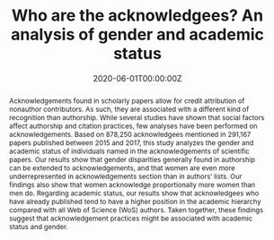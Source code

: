 ---
title: 'Who are the acknowledgees? An analysis of gender and academic status'
authors:
- Adèle Paul-Hus
- Philippe Mongeon
- Maxime Sainte-Marie
- Vincent Larivière
date: '2020-06-01T00:00:00Z'
doi: 'https://doi.org/10.1162/qss_a_00036'

# Schedule page publish date (NOT publication's date).
publishDate: ''

# Publication type.
# Legend: 0 = Uncategorized; 1 = Conference paper; 2 = Journal article;
# 3 = Preprint / Working Paper; 4 = Report; 5 = Book; 6 = Book section;
# 7 = Thesis; 8 = Patent
publication_types: ['2']

# Publication name and optional abbreviated publication name.
publication: 'Quantitative Science Studies'
publication_short: 'QSS'

abstract: "Acknowledgements found in scholarly papers allow for credit attribution of nonauthor contributors. As such, they are associated with a different kind of recognition than authorship. While several studies have shown that social factors affect authorship and citation practices, few analyses have been performed on acknowledgements. Based on 878,250 acknowledgees mentioned in 291,167 papers published between 2015 and 2017, this study analyzes the gender and academic status of individuals named in the acknowledgements of scientific papers. Our results show that gender disparities generally found in authorship can be extended to acknowledgements, and that women are even more underrepresented in acknowledgements section than in authors’ lists. Our findings also show that women acknowledge proportionally more women than men do. Regarding academic status, our results show that acknowledgees who have already published tend to have a higher position in the academic hierarchy compared with all Web of Science (WoS) authors. Taken together, these findings suggest that acknowledgement practices might be associated with academic status and gender."

# Summary. An optional shortened abstract.
# summary: Lorem ipsum dolor sit amet, consectetur adipiscing elit. Duis posuere tellus ac convallis placerat. Proin tincidunt magna sed ex sollicitudin condimentum.

tags:
  - Source Themes
featured: false

# links:
#  - name: Publisher version
#    url: https://direct.mit.edu/qss/article/1/2/582/96136/Who-are-the-acknowledgees-An-analysis-of-gender
url_pdf: 'publication/2020-paulhus-gender-economic/paul-hus-2020-gender.pdf'

url_code: ''
url_dataset: ''
url_poster: ''
url_project: ''
url_slides: ''
url_source: ''
url_video: ''

# Featured image
# To use, add an image named `featured.jpg/png` to your page's folder.
image:
  caption: 'Image credit: [**Unsplash**](https://unsplash.com/photos/s9CC2SKySJM)'
focal_point: ''
preview_only: false

# Associated Projects (optional)
#   Associate this publication with one or more of your projects.
#   Simply enter your project's folder or file name without extension.
#   E.g. `internal-project` references `content/project/internal-project/index.md`.
#   Otherwise, set `projects: []`.
projects:
  - publication

# Slides (optional).
#   Associate this publication with Markdown slides.
#   Simply enter your slide deck's filename without extension
#   E.g. `slides: "example"` references `content/slides/example/index.md`.
#   Otherwise, set `slides: ""`.
slides:
---